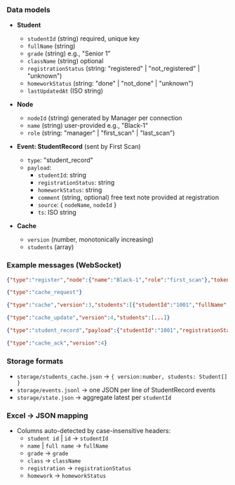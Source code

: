### Data models

- **Student**
  - `studentId` (string) required, unique key
  - `fullName` (string)
  - `grade` (string) e.g., "Senior 1"
  - `className` (string) optional
  - `registrationStatus` (string: "registered" | "not_registered" | "unknown")
  - `homeworkStatus` (string: "done" | "not_done" | "unknown")
  - `lastUpdatedAt` (ISO string)

- **Node**
  - `nodeId` (string) generated by Manager per connection
  - `name` (string) user-provided e.g., "Black-1"
  - `role` (string: "manager" | "first_scan" | "last_scan")

- **Event: StudentRecord** (sent by First Scan)
  - `type`: "student_record"
  - `payload`:
    - `studentId`: string
    - `registrationStatus`: string
    - `homeworkStatus`: string
    - `comment` (string, optional) free text note provided at registration
    - `source`: { `nodeName`, `nodeId` }
    - `ts`: ISO string

- **Cache**
  - `version` (number, monotonically increasing)
  - `students` (array<Student>)

### Example messages (WebSocket)

```json
{"type":"register","node":{"name":"Black-1","role":"first_scan"},"token":"optional-token"}
```

```json
{"type":"cache_request"}
```

```json
{"type":"cache","version":3,"students":[{"studentId":"1001","fullName":"Alice","grade":"Senior 1","registrationStatus":"registered","homeworkStatus":"done","lastUpdatedAt":"2025-09-14T10:00:00Z"}]}
```

```json
{"type":"cache_update","version":4,"students":[...]} 
```

```json
{"type":"student_record","payload":{"studentId":"1001","registrationStatus":"registered","homeworkStatus":"done","source":{"nodeName":"Black-1","nodeId":"abc"},"ts":"2025-09-14T10:02:00Z"}}
```

```json
{"type":"cache_ack","version":4}
```

### Storage formats

- `storage/students_cache.json` → `{ version:number, students: Student[] }`
- `storage/events.jsonl` → one JSON per line of StudentRecord events
- `storage/state.json` → aggregate latest per `studentId`

### Excel → JSON mapping

- Columns auto-detected by case-insensitive headers:
  - `student id` | `id` → `studentId`
  - `name` | `full name` → `fullName`
  - `grade` → `grade`
  - `class` → `className`
  - `registration` → `registrationStatus`
  - `homework` → `homeworkStatus`


